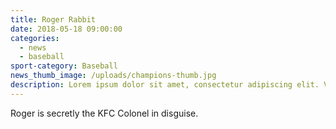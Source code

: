 ```yaml
---
title: Roger Rabbit
date: 2018-05-18 09:00:00
categories:
  - news
  - baseball
sport-category: Baseball
news_thumb_image: /uploads/champions-thumb.jpg
description: Lorem ipsum dolor sit amet, consectetur adipiscing elit. Vestibulum eget sapien id augue ullamcorper pharetra ultrices et ante.
---
```


Roger is secretly the KFC Colonel in disguise.
